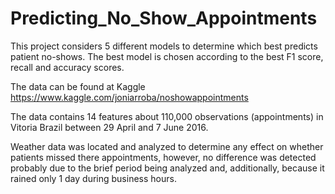 # Predicting_No_Show_Appointments

This project considers 5 different models to determine which best predicts patient no-shows. The best model is chosen according to the best F1 score, recall and accuracy scores.

The data can be found at Kaggle https://www.kaggle.com/joniarroba/noshowappointments

The data contains 14 features about 110,000 observations (appointments) in Vitoria Brazil between 29 April and 7 June 2016. 

Weather data was located and analyzed to determine any effect on whether patients missed there appointments, however, no difference was detected probably due to the brief period being analyzed and, additionally, because it rained only 1 day during business hours. 
